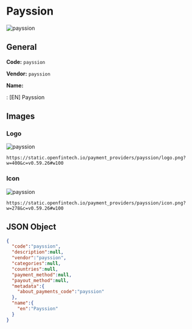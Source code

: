 
# Payssion 
![payssion](https://static.openfintech.io/payment_providers/payssion/logo.png?w=400&c=v0.59.26#w100)  

## General 
 
**Code:** `payssion` 
 
**Vendor:** `payssion` 
 
**Name:** 
 
:	[EN] Payssion 
 

## Images 

### Logo 
 
![payssion](https://static.openfintech.io/payment_providers/payssion/logo.png?w=400&c=v0.59.26#w100)  

```
https://static.openfintech.io/payment_providers/payssion/logo.png?w=400&c=v0.59.26#w100
```  

### Icon 
 
![payssion](https://static.openfintech.io/payment_providers/payssion/icon.png?w=278&c=v0.59.26#w100)  

```
https://static.openfintech.io/payment_providers/payssion/icon.png?w=278&c=v0.59.26#w100
```  

## JSON Object 

```json
{
  "code":"payssion",
  "description":null,
  "vendor":"payssion",
  "categories":null,
  "countries":null,
  "payment_method":null,
  "payout_method":null,
  "metadata":{
    "about_payments_code":"payssion"
  },
  "name":{
    "en":"Payssion"
  }
}
```  
